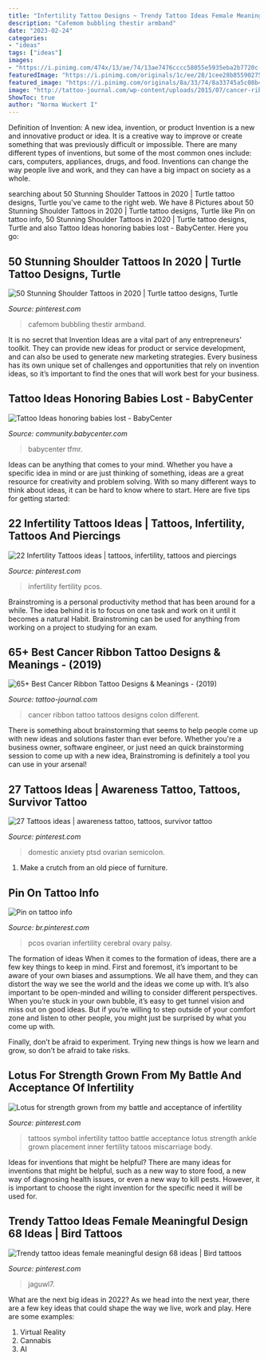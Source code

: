 ```yaml
---
title: "Infertility Tattoo Designs ~ Trendy Tattoo Ideas Female Meaningful Design 68 Ideas"
description: "Cafemom bubbling thestir armband"
date: "2023-02-24"
categories:
- "ideas"
tags: ["ideas"]
images:
- "https://i.pinimg.com/474x/13/ae/74/13ae7476cccc58055e5935eba2b7720c--teal-ribbon-tattoo-ribbon-tattoos.jpg"
featuredImage: "https://i.pinimg.com/originals/1c/ee/28/1cee28b85590275250c30ca93a170ab1.jpg"
featured_image: "https://i.pinimg.com/originals/8a/33/74/8a33745a5c08b434749aaa033d6eac01.png"
image: "http://tattoo-journal.com/wp-content/uploads/2015/07/cancer-ribbon-tattoo-17.jpg"
ShowToc: true
author: "Norma Wuckert I"
---
```



Definition of Invention: A new idea, invention, or product
Invention is a new and innovative product or idea. It is a creative way to improve or create something that was previously difficult or impossible. There are many different types of inventions, but some of the most common ones include: cars, computers, appliances, drugs, and food. Inventions can change the way people live and work, and they can have a big impact on society as a whole.

	

		
searching about 50 Stunning Shoulder Tattoos in 2020 | Turtle tattoo designs, Turtle you've came to the right web. We have 8 Pictures about 50 Stunning Shoulder Tattoos in 2020 | Turtle tattoo designs, Turtle like Pin on tattoo info, 50 Stunning Shoulder Tattoos in 2020 | Turtle tattoo designs, Turtle and also Tattoo Ideas honoring babies lost - BabyCenter. Here you go:
		
    
## 50 Stunning Shoulder Tattoos In 2020 | Turtle Tattoo Designs, Turtle

<img loading=lazy src="https://i.pinimg.com/originals/8a/33/74/8a33745a5c08b434749aaa033d6eac01.png" onerror="this.onerror=null;this.src='https://tse3.mm.bing.net/th?id=OIP.4zdOsd189_r-r9ue_RQc9wHaEI&amp;pid=15.1';" alt="50 Stunning Shoulder Tattoos in 2020 | Turtle tattoo designs, Turtle">

_Source: pinterest.com_

>cafemom bubbling thestir armband. 

	

It is no secret that Invention Ideas are a vital part of any entrepreneurs’ toolkit. They can provide new ideas for product or service development, and can also be used to generate new marketing strategies. Every business has its own unique set of challenges and opportunities that rely on invention ideas, so it’s important to find the ones that will work best for your business.

    
## Tattoo Ideas Honoring Babies Lost - BabyCenter

<img loading=lazy src="http://imageserve.babycenter.com/30/000/358/0grfm93buWNqMRBD87dvKXDWQNWzfz9V_lg.jpg" onerror="this.onerror=null;this.src='https://tse1.mm.bing.net/th?id=OIP.kRswMXBqBIJNimUzmgBqwgHaNL&amp;pid=15.1';" alt="Tattoo Ideas honoring babies lost - BabyCenter">

_Source: community.babycenter.com_

>babycenter tfmr. 

	

Ideas can be anything that comes to your mind. Whether you have a specific idea in mind or are just thinking of something, ideas are a great resource for creativity and problem solving. With so many different ways to think about ideas, it can be hard to know where to start. Here are five tips for getting started: 

    
## 22 Infertility Tattoos Ideas | Tattoos, Infertility, Tattoos And Piercings

<img loading=lazy src="https://i.pinimg.com/474x/08/f0/e2/08f0e292fae07411a0ee00d1a39f20b4--pcos-infertility-endometriosis.jpg" onerror="this.onerror=null;this.src='https://tse3.mm.bing.net/th?id=OIP.DHQZk2gUFsNhKHJPWQHhkwAAAA&amp;pid=15.1';" alt="22 Infertility Tattoos ideas | tattoos, infertility, tattoos and piercings">

_Source: pinterest.com_

>infertility fertility pcos. 

	

Brainstroming is a personal productivity method that has been around for a while. The idea behind it is to focus on one task and work on it until it becomes a natural Habit. Brainstroming can be used for anything from working on a project to studying for an exam.

    
## 65+ Best Cancer Ribbon Tattoo Designs &amp; Meanings - (2019)

<img loading=lazy src="http://tattoo-journal.com/wp-content/uploads/2015/07/cancer-ribbon-tattoo-17.jpg" onerror="this.onerror=null;this.src='https://tse4.mm.bing.net/th?id=OIP.C9hy45gTVIagA82r01qXEgHaHa&amp;pid=15.1';" alt="65+ Best Cancer Ribbon Tattoo Designs &amp; Meanings - (2019)">

_Source: tattoo-journal.com_

>cancer ribbon tattoo tattoos designs colon different. 

	

There is something about brainstorming that seems to help people come up with new ideas and solutions faster than ever before. Whether you're a business owner, software engineer, or just need an quick brainstorming session to come up with a new idea, Brainstroming is definitely a tool you can use in your arsenal!

    
## 27 Tattoos Ideas | Awareness Tattoo, Tattoos, Survivor Tattoo

<img loading=lazy src="https://i.pinimg.com/474x/13/ae/74/13ae7476cccc58055e5935eba2b7720c--teal-ribbon-tattoo-ribbon-tattoos.jpg" onerror="this.onerror=null;this.src='https://tse3.mm.bing.net/th?id=OIP.5XDJmZ45WqFg6PltUKk-SQAAAA&amp;pid=15.1';" alt="27 Tattoos ideas | awareness tattoo, tattoos, survivor tattoo">

_Source: pinterest.com_

>domestic anxiety ptsd ovarian semicolon. 

	

1. Make a crutch from an old piece of furniture.

    
## Pin On Tattoo Info

<img loading=lazy src="https://i.pinimg.com/736x/9b/f5/8a/9bf58aacf81be1c2d3ec7ecc406ac0fd.jpg" onerror="this.onerror=null;this.src='https://tse2.mm.bing.net/th?id=OIP.6GoGFnTFM_tAPHCcXLOiBAAAAA&amp;pid=15.1';" alt="Pin on tattoo info">

_Source: br.pinterest.com_

>pcos ovarian infertility cerebral ovary palsy. 

	

The formation of ideas
When it comes to the formation of ideas, there are a few key things to keep in mind. First and foremost, it’s important to be aware of your own biases and assumptions. We all have them, and they can distort the way we see the world and the ideas we come up with.
It’s also important to be open-minded and willing to consider different perspectives. When you’re stuck in your own bubble, it’s easy to get tunnel vision and miss out on good ideas. But if you’re willing to step outside of your comfort zone and listen to other people, you might just be surprised by what you come up with.

Finally, don’t be afraid to experiment. Trying new things is how we learn and grow, so don’t be afraid to take risks.

    
## Lotus For Strength Grown From My Battle And Acceptance Of Infertility

<img loading=lazy src="https://s-media-cache-ak0.pinimg.com/originals/65/96/38/659638c3d8208ee9e8d68e1d8beb2e31.jpg" onerror="this.onerror=null;this.src='https://tse2.mm.bing.net/th?id=OIP.7zE3dm_aykVLxTrLMrC1aAHaJ4&amp;pid=15.1';" alt="Lotus for strength grown from my battle and acceptance of infertility">

_Source: pinterest.com_

>tattoos symbol infertility tattoo battle acceptance lotus strength ankle grown placement inner fertility tatoos miscarriage body. 

	

Ideas for inventions that might be helpful?
There are many ideas for inventions that might be helpful, such as a new way to store food, a new way of diagnosing health issues, or even a new way to kill pests. However, it is important to choose the right invention for the specific need it will be used for.

    
## Trendy Tattoo Ideas Female Meaningful Design 68 Ideas | Bird Tattoos

<img loading=lazy src="https://i.pinimg.com/originals/1c/ee/28/1cee28b85590275250c30ca93a170ab1.jpg" onerror="this.onerror=null;this.src='https://tse3.mm.bing.net/th?id=OIP.Rln3cuMms9Lhi0kegEr8FwAAAA&amp;pid=15.1';" alt="Trendy tattoo ideas female meaningful design 68 ideas | Bird tattoos">

_Source: pinterest.com_

>jaguwl7. 

	

What are the next big ideas in 2022?
As we head into the next year, there are a few key ideas that could shape the way we live, work and play. Here are some examples: 
1. Virtual Reality 
2. Cannabis 
3. AI 

